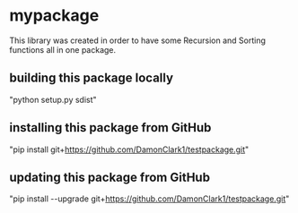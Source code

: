 # mypackage
This library was created in order to have some Recursion and Sorting functions all in one package.

## building this package locally
"python setup.py sdist"

## installing this package from GitHub
"pip install git+https://github.com/DamonClark1/testpackage.git"

## updating this package from GitHub
"pip install --upgrade git+https://github.com/DamonClark1/testpackage.git"
